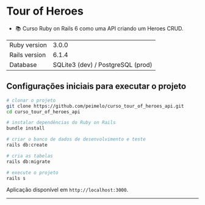 # Tour of Heroes

- 📚 Curso Ruby on Rails 6 como uma API criando um Heroes CRUD.

<!-- [Curso de Ruby on Rails 6 como API](https://www.youtube.com/watch?v=gTR6lx00Nac&list=PLqsayW8DhUmuvgOX08aXYk6Y-HGrdYg20) no YouTube. -->

<table>
  <tr>
    <td>Ruby version</td>
    <td>
      3.0.0
    </td>
  </tr>
  <tr>
    <td>Rails version</td>
    <td>
      6.1.4
    </td>
  </tr>
  <tr>
    <td>Database</td>
    <td>
      SQLite3 (dev) / PostgreSQL (prod)
    </td>
  </tr>
</table>

## Configurações iniciais para executar o projeto

```bash
# clonar o projeto
git clone https://github.com/peimelo/curso_tour_of_heroes_api.git
cd curso_tour_of_heroes_api

# instalar dependências do Ruby on Rails
bundle install

# criar o banco de dados de desenvolvimento e teste
rails db:create

# cria as tabelas
rails db:migrate

# execute o projeto
rails s
```

Aplicação disponível em  `http://localhost:3000`.

---